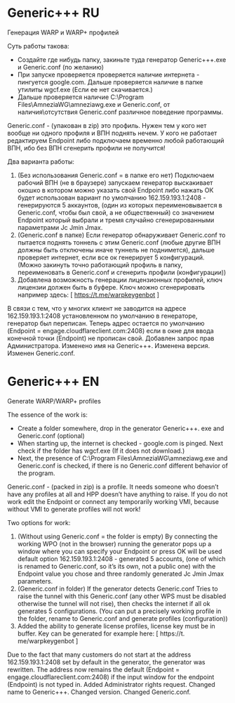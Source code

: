 # Generic+++ RU
Генерация WARP и WARP+ профилей

Суть работы такова: 
* Создайте где нибудь папку, закиньте туда генератор Generic+++.exe и Generic.conf (по желанию)
* При запуске проверяется проверяется наличие интернета - пингуется google.com. Дальше проверяется наличие в папке утилиты wgcf.exe (Если ее нет скачивается.)
* Дальше проверяется наличие C:\Program Files\AmneziaWG\amneziawg.exe и Generic.conf, от наличия\отсутствия Generic.conf различное поведение программы.
  
Generic.conf - (упакован в zip) это профиль. Нужен тем у кого нет вообще ни одного профиля и ВПН поднять нечем. 
У кого не работает редактируем Endpoint либо подключаем временно любой работающий ВПН, ибо без ВПН сгенерить профили не получится!

Два варианта работы:
1. (Без использования Generic.conf = в папке его нет)
   Подключаем рабочий ВПН (не в браузере) запускаем генератор выскакивает окошко в котором можно указать свой Endpoint либо нажать ОК будет использован вариант по умолчанию 162.159.193.1:2408 - генерируются 5 аккаунтов, (один из которых 
   переименовывается в Generic.conf, чтобы был свой, а не общественный) со значением Endpoint который выбрали и тремя случайно сгенерированными параметрами Jc Jmin Jmax.
3. (Generic.conf в папке) Если генератор обнаруживает Generic.conf
    то пытается поднять тоннель с этим Generic.conf (любые другие ВПН должны быть отключены иначе туннель не поднимется), дальше проверяет интернет, если все ок генерирует 5 конфигураций. (Можно закинуть точно работающий профиль в папку, 
    переименовать в Generic.conf и сгенерить профили (конфигурации))
5. Добавлена возможность генерации лицензионных профилей, ключ лицензии должен быть в буфере. Ключ можно сгенерировать например здесь: [ https://t.me/warpkeygenbot ]

В связи с тем, что у многих клиент не заводится на адресе 162.159.193.1:2408 установленном по умолчанию в генераторе, генератор был переписан. Теперь адрес остается по умолчанию (Endpoint = engage.cloudflareclient.com:2408) если в окне для ввода конечной точки (Endpoint) не прописан свой. Добавлен запрос прав Администратора. Изменено имя на Generic+++. Изменена версия. Изменен Generic.conf.


# Generic+++ EN
Generate WARP/WARP+ profiles

The essence of the work is: 
* Create a folder somewhere, drop in the generator Generic+++. exe and Generic.conf (optional)
* When starting up, the internet is checked - google.com is pinged. Next check if the folder has wgcf.exe (If it does not download.)
* Next, the presence of C:\Program Files\AmneziaWG\amneziawg.exe and Generic.conf is checked, if there is no Generic.conf different behavior of the program.
  
Generic.conf - (packed in zip) is a profile. It needs someone who doesn’t have any profiles at all and HPP doesn’t have anything to raise. 
If you do not work edit the Endpoint or connect any temporarily working VMI, because without VMI to generate profiles will not work!

Two options for work:
1. (Without using Generic.conf = the folder is empty)
   By connecting the working WPO (not in the browser) running the generator pops up a window where you can specify your Endpoint or press OK will be used default option 162.159.193.1:2408 - generated 5 accounts, (one of which 
   is renamed to Generic.conf, so it’s its own, not a public one) with the Endpoint value you chose and three randomly generated Jc Jmin Jmax parameters.
3. (Generic.conf in folder) If the generator detects Generic.conf
    Tries to raise the tunnel with this Generic.conf (any other WPS must be disabled otherwise the tunnel will not rise), then checks the internet if all ok generates 5 configurations. (You can put a precisely working profile in the folder, 
    rename to Generic.conf and generate profiles (configuration))
5. Added the ability to generate license profiles, license key must be in buffer. Key can be generated for example here: [ https://t. me/warpkeygenbot ]

Due to the fact that many customers do not start at the address 162.159.193.1:2408 set by default in the generator, the generator was rewritten. The address now remains the default (Endpoint = engage.cloudflareclient.com:2408) if the input window for the endpoint (Endpoint) is not typed in. Added Administrator rights request. Changed name to Generic+++. Changed version. Changed Generic.conf.
